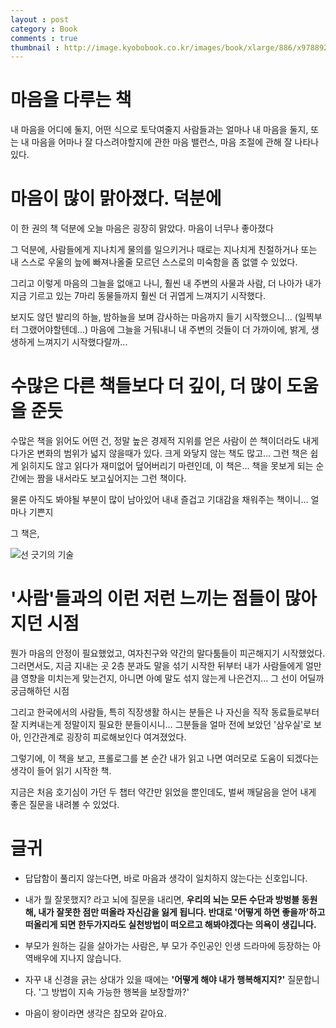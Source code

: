 ```yaml
---
layout : post
category : Book
comments : true
thumbnail : http://image.kyobobook.co.kr/images/book/xlarge/886/x9788925563886.jpg
---
```




# 마음을 다루는 책
내 마음을 어디에 둘지, 어떤 식으로 토닥여줄지
사람들과는 얼마나 내 마음을 둘지,
또는 내 마음을 어마나 잘 다스려야할지에 관한
마음 밸런스, 마음 조절에 관해 잘 나타나있다.

# 마음이 많이 맑아졌다. 덕분에
이 한 권의 책 덕분에 오늘 마음은 굉장히 맑았다.
마음이 너무나 좋아졌다

그 덕분에,
사람들에게 지나치게 물의를 일으키거나
때로는 지나치게 친절하거나
또는 내 스스로 우울의 늪에 빠져나올줄 모르던
스스로의 미숙함을 좀 없앨 수 있었다.

그리고 이렇게 마음의 그늘을 없애고 나니,
훨씬 내 주변의 사물과
사람, 더 나아가 내가 지금 기르고 있는 7마리 동물들까지
훨씬 더 귀엽게 느껴지기 시작했다.

보지도 않던 발리의 하늘, 밤하늘을 보며
감사하는 마음까지 들기 시작했으니...
(일찍부터 그랬어야할텐데...)
마음에 그늘을 거둬내니
내 주변의 것들이 더 가까이에, 밝게, 생생하게 느껴지기 시작했다랄까...

# 수많은 다른 책들보다 더 깊이, 더 많이 도움을 준듯

수많은 책을 읽어도
어떤 건, 정말 높은 경제적 지위를 얻은 사람이 쓴 책이더라도
내게 다가온 변화의 범위가 넓지 않을때가 있다.
크게 와닿지 않는 책도 많고...
그런 책은 쉽게 읽히지도 않고
읽다가 재미없어 덮어버리기 마련인데,
이 책은... 책을 못보게 되는 순간에는
짬을 내서라도 보고싶어지는 그런 책이다.

물론 아직도 봐야될 부분이 많이 남아있어
내내 즐겁고 기대감을 채워주는 책이니...
얼마나 기쁜지




그 책은,

![선 긋기의 기술](http://image.kyobobook.co.kr/images/book/xlarge/886/x9788925563886.jpg)

# '사람'들과의 이런 저런 느끼는 점들이 많아지던 시점

뭔가 마음의 안정이 필요했었고,
여자친구와 약간의 말다툼들이 피곤해지기 시작했었다.
그러면서도, 지금 지내는 곳 2층 분과도 말을 섞기 시작한 뒤부터
내가 사람들에게 얼만큼 영향을 미치는게 맞는건지,
아니면 아예 말도 섞지 않는게 나은건지... 그 선이 어딜까 궁금해하던 시점

그리고 한국에서의 사람들, 특히 직장생활 하시는 분들은
나 자신을 직작 동료들로부터 잘 지켜내는게 정말이지 필요한 분들이시니...
그분들을 얼마 전에 보았던
'삼우실'로 보아, 인간관계로 굉장히 피로해보인다 여겨졌었다.


그렇기에, 이 책을 보고,
프롤로그를 본 순간 내가 읽고 나면
여러모로 도움이 되겠다는 생각이 들어 읽기 시작한 책.

지금은 처음 호기심이 가던 두 챕터 
약간만 읽었을 뿐인데도,
벌써 깨달음을 얻어 내게 좋은 질문을 내려볼 수 있었다.




# 글귀 

- 답답함이 풀리지 않는다면, 바로 마음과 생각이 일치하지 않는다는 신호입니다.
- 내가 뭘 잘못했지? 라고 뇌에 질문을 내리면, **우리의 뇌는 모든 수단과 방벙블 동원해, 내가 잘못한 점만 떠올라 자신감을 잃게 됩니다. 반대로 '어떻게 하면 좋을까'하고 떠올리게 되면 한두가지라도 실천방법이 떠오르고 해봐야겠다는 의욕이 생깁니다.**
- 부모가 원하는 길을 살아가는 사람은, 부 모가 주인공인 인생 드라마에 등장하는 아역배우에 지나지 않습니다.
- 자꾸 내 신경을 긁는 상대가 있을 때에는 **'어떻게 해야 내가 행복해지지?'** 질문합니다. '그 방법이 지속 가능한 행복을 보장할까?'

- 마음이 왕이라면 생각은 참모와 같아요.